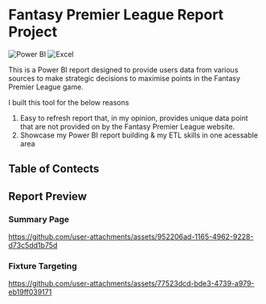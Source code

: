 
# Fantasy Premier League Report Project

![Power BI](https://img.shields.io/badge/Power%20BI-d9b300)
![Excel](https://img.shields.io/badge/Excel-brightgreen)

This is a Power BI report designed to provide users data from various sources to make strategic decisions to maximise points in the Fantasy Premier League game.

I built this tool for the below reasons
  1. Easy to refresh report that, in my opinion, provides unique data point that are not provided on by the Fantasy Premier League website.
  2. Showcase my Power BI report building & my ETL skills in one acessable area

## Table of Contects

## Report Preview

### Summary Page

https://github.com/user-attachments/assets/952206ad-1165-4962-9228-d73c5dd1b75d

### Fixture Targeting

https://github.com/user-attachments/assets/77523dcd-bde3-4739-a979-eb19ff039171





